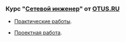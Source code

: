 ### Курс "[Сетевой инженер](https://otus.ru/lessons/setevoy-inzhener/)" от [OTUS.RU](https://otus.ru/)

 - [Практические работы](labs/).

 - [Проектная работа](final/).